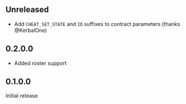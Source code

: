 ## Unreleased

* Add `CHEAT_SET_STATE` and `ID` suffixes to contract parameters (thanks @KerbalOne)


## 0.2.0.0

* Added roster support


## 0.1.0.0

Initial release